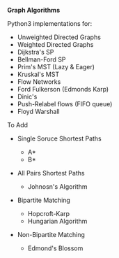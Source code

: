 **Graph Algorithms**

Python3 implementations for:
* Unweighted Directed Graphs
* Weighted Directed Graphs
* Dijkstra's SP
* Bellman-Ford SP
* Prim's MST (Lazy & Eager)
* Kruskal's MST
* Flow Networks
* Ford Fulkerson (Edmonds Karp)
* Dinic's
* Push-Relabel flows (FIFO queue)
* Floyd Warshall

To Add
* Single Soruce Shortest Paths
  - A*
  - B*

* All Pairs Shortest Paths
  - Johnosn's Algorithm

* Bipartite Matching
  - Hopcroft-Karp
  - Hungarian Algorithm

* Non-Bipartite Matching
  - Edmond's Blossom 